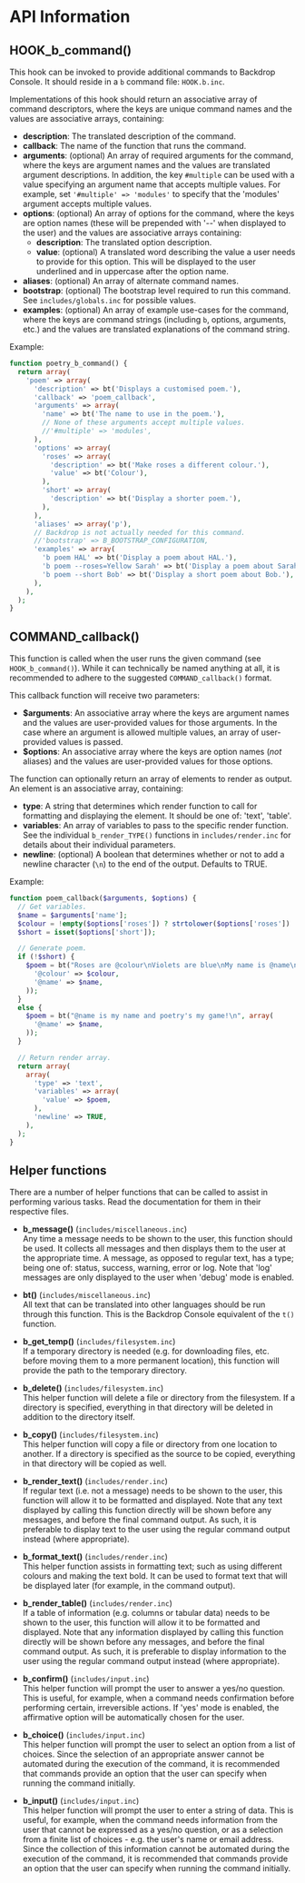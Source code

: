 API Information
===============

HOOK_b_command()
----------------
This hook can be invoked to provide additional commands to Backdrop Console. It
should reside in a `b` command file: `HOOK.b.inc`.

Implementations of this hook should return an associative array of command
descriptors, where the keys are unique command names and the values are
associative arrays, containing:
- **description**: The translated description of the command.
- **callback**: The name of the function that runs the command.
- **arguments**: (optional) An array of required arguments for the command,
  where the keys are argument names and the values are translated argument
  descriptions. In addition, the key `#multiple` can be used with a value
  specifying an argument name that accepts multiple values. For example, set
  `'#multiple' => 'modules'` to specify that the 'modules' argument accepts
  multiple values.
- **options**: (optional) An array of options for the command, where the keys
  are option names (these will be prepended with '--' when displayed to the
  user) and the values are associative arrays containing:
  - **description**: The translated option description.
  - **value**: (optional) A translated word describing the value a user needs to
    provide for this option. This will be displayed to the user underlined and
    in uppercase after the option name.
- **aliases**: (optional) An array of alternate command names.
- **bootstrap**: (optional) The bootstrap level required to run this command.
  See `includes/globals.inc` for possible values.
- **examples**: (optional) An array of example use-cases for the command, where
  the keys are command strings (including `b`, options, arguments, etc.) and the
  values are translated explanations of the command string.

Example:
```php
function poetry_b_command() {
  return array(
    'poem' => array(
      'description' => bt('Displays a customised poem.'),
      'callback' => 'poem_callback',
      'arguments' => array(
        'name' => bt('The name to use in the poem.'),
        // None of these arguments accept multiple values.
        //'#multiple' => 'modules',
      ),
      'options' => array(
        'roses' => array(
          'description' => bt('Make roses a different colour.'),
          'value' => bt('Colour'),
        ),
        'short' => array(
          'description' => bt('Display a shorter poem.'),
        ),
      ),
      'aliases' => array('p'),
      // Backdrop is not actually needed for this command.
      //'bootstrap' => B_BOOTSTRAP_CONFIGURATION,
      'examples' => array(
        'b poem HAL' => bt('Display a poem about HAL.'),
        'b poem --roses=Yellow Sarah' => bt('Display a poem about Sarah with yellow roses.'),
        'b poem --short Bob' => bt('Display a short poem about Bob.'),
      ),
    ),
  );
}
```

COMMAND_callback()
------------------
This function is called when the user runs the given command (see
`HOOK_b_command()`). While it can technically be named anything at all, it is
recommended to adhere to the suggested `COMMAND_callback()` format.

This callback function will receive two parameters:
- **$arguments**: An associative array where the keys are argument names and the
  values are user-provided values for those arguments. In the case where an
  argument is allowed multiple values, an array of user-provided values is
  passed.
- **$options**: An associative array where the keys are option names (*not*
  aliases) and the values are user-provided values for those options.

The function can optionally return an array of elements to render as output. An
element is an associative array, containing:
- **type**: A string that determines which render function to call for
  formatting and displaying the element. It should be one of: 'text', 'table'.
- **variables**: An array of variables to pass to the specific render function.
  See the individual `b_render_TYPE()` functions in `includes/render.inc` for
  details about their individual parameters.
- **newline**: (optional) A boolean that determines whether or not to add a
  newline character (`\n`) to the end of the output. Defaults to TRUE.

Example:
```php
function poem_callback($arguments, $options) {
  // Get variables.
  $name = $arguments['name'];
  $colour = !empty($options['roses']) ? strtolower($options['roses']) : 'red';
  $short = isset($options['short']);

  // Generate poem.
  if (!$short) {
    $poem = bt("Roses are @colour\nViolets are blue\nMy name is @name\nHow about you?\n", array(
      '@colour' => $colour,
      '@name' => $name,
    ));
  }
  else {
    $poem = bt("@name is my name and poetry's my game!\n", array(
      '@name' => $name,
    ));
  }

  // Return render array.
  return array(
    array(
      'type' => 'text',
      'variables' => array(
        'value' => $poem,
      ),
      'newline' => TRUE,
    ),
  );
}
```

Helper functions
----------------
There are a number of helper functions that can be called to assist in
performing various tasks. Read the documentation for them in their respective
files.

- **b_message()** (`includes/miscellaneous.inc`)  
  Any time a message needs to be shown to the user, this function should be
  used. It collects all messages and then displays them to the user at the
  appropriate time. A message, as opposed to regular text, has a type; being one
  of: status, success, warning, error or log. Note that 'log' messages are only
  displayed to the user when 'debug' mode is enabled.

- **bt()** (`includes/miscellaneous.inc`)  
  All text that can be translated into other languages should be run through
  this function. This is the Backdrop Console equivalent of the `t()` function.

- **b_get_temp()** (`includes/filesystem.inc`)  
  If a temporary directory is needed (e.g. for downloading files, etc. before
  moving them to a more permanent location), this function will provide the path
  to the temporary directory.

- **b_delete()** (`includes/filesystem.inc`)  
  This helper function will delete a file or directory from the filesystem. If a
  directory is specified, everything in that directory will be deleted in
  addition to the directory itself.

- **b_copy()** (`includes/filesystem.inc`)  
  This helper function will copy a file or directory from one location to
  another. If a directory is specified as the source to be copied, everything in
  that directory will be copied as well.

- **b_render_text()** (`includes/render.inc`)  
  If regular text (i.e. not a message) needs to be shown to the user, this
  function will allow it to be formatted and displayed. Note that any text
  displayed by calling this function directly will be shown before any messages,
  and before the final command output. As such, it is preferable to display text
  to the user using the regular command output instead (where appropriate).

- **b_format_text()** (`includes/render.inc`)  
  This helper function assists in formatting text; such as using different
  colours and making the text bold. It can be used to format text that will be
  displayed later (for example, in the command output).

- **b_render_table()** (`includes/render.inc`)  
  If a table of information (e.g. columns or tabular data) needs to be shown to
  the user, this function will allow it to be formatted and displayed. Note that
  any information displayed by calling this function directly will be shown
  before any messages, and before the final command output. As such, it is
  preferable to display information to the user using the regular command output
  instead (where appropriate).

- **b_confirm()** (`includes/input.inc`)  
  This helper function will prompt the user to answer a yes/no question. This is
  useful, for example, when a command needs confirmation before performing
  certain, irreversible actions. If 'yes' mode is enabled, the affirmative
  option will be automatically chosen for the user.

- **b_choice()** (`includes/input.inc`)  
  This helper function will prompt the user to select an option from a list of
  choices. Since the selection of an appropriate answer cannot be automated
  during the execution of the command, it is recommended that commands provide
  an option that the user can specify when running the command initially.

- **b_input()** (`includes/input.inc`)  
  This helper function will prompt the user to enter a string of data. This is
  useful, for example, when the command needs information from the user that
  cannot be expressed as a yes/no question, or as a selection from a finite list
  of choices - e.g. the user's name or email address. Since the collection of
  this information cannot be automated during the execution of the command, it
  is recommended that commands provide an option that the user can specify when
  running the command initially.
